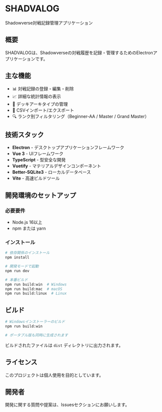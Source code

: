 # SHADVALOG

Shadowverse対戦記録管理アプリケーション

## 概要

SHADVALOGは、Shadowverseの対戦履歴を記録・管理するためのElectronアプリケーションです。

## 主な機能

- 📊 対戦記録の登録・編集・削除
- 📈 詳細な統計情報の表示
- 🎴 デッキアーキタイプの管理
- 💾 CSVインポート/エクスポート
- 🔍 ランク別フィルタリング（Beginner-AA / Master / Grand Master）

## 技術スタック

- **Electron** - デスクトップアプリケーションフレームワーク
- **Vue 3** - UIフレームワーク
- **TypeScript** - 型安全な開発
- **Vuetify** - マテリアルデザインコンポーネント
- **Better-SQLite3** - ローカルデータベース
- **Vite** - 高速ビルドツール

## 開発環境のセットアップ

### 必要要件

- Node.js 16以上
- npm または yarn

### インストール

```bash
# 依存関係のインストール
npm install

# 開発モードで起動
npm run dev

# 本番ビルド
npm run build:win  # Windows
npm run build:mac  # macOS
npm run build:linux  # Linux
```

## ビルド

```bash
# Windowsインストーラーのビルド
npm run build:win

# ポータブル版も同時に生成されます
```

ビルドされたファイルは `dist` ディレクトリに出力されます。

## ライセンス

このプロジェクトは個人使用を目的としています。

## 開発者

開発に関する質問や提案は、Issuesセクションにお願いします。
